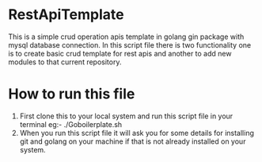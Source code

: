 # RestApiTemplate
This is a simple crud operation apis template in golang gin package with mysql database connection.
In this script file there is two functionality one is to create basic crud template for rest apis and another to add new modules to that current repository.

# How to run this file
1. First clone this to your local system and run this script file in your terminal eg:- ./Goboilerplate.sh
2. When you run this script file it will ask you for some details for installing git and golang on your machine if that is not already installed on your system.
